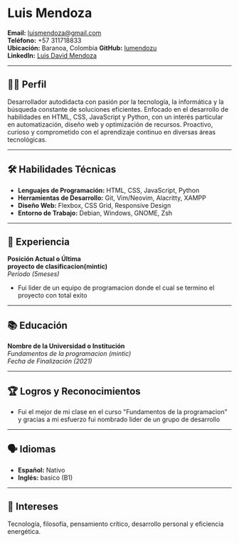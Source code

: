 # Luis Mendoza
**Email:** luismendoza@gmail.com  
**Teléfono:** +57 311718833  
**Ubicación:** Baranoa, Colombia
**GitHub:** [lumendozu](https://github.com/lumendozu)  
**LinkedIn:** [Luis David Mendoza](https://www.linkedin.com/in/LuisMendoza/)  

---

## 👨‍💻 Perfil
Desarrollador autodidacta con pasión por la tecnología, la informática y la búsqueda constante de soluciones eficientes. Enfocado en el desarrollo de habilidades en HTML, CSS, JavaScript y Python, con un interés particular en automatización, diseño web y optimización de recursos. Proactivo, curioso y comprometido con el aprendizaje continuo en diversas áreas tecnológicas.

---

## 🛠️ Habilidades Técnicas
- **Lenguajes de Programación:** HTML, CSS, JavaScript, Python
- **Herramientas de Desarrollo:** Git, Vim/Neovim, Alacritty, XAMPP
- **Diseño Web:** Flexbox, CSS Grid, Responsive Design
- **Entorno de Trabajo:** Debian, Windows, GNOME, Zsh

---

## 💼 Experiencia
**Posición Actual o Última**  
**proyecto de clasificacion(mintic)**  
_Período (5meses)_  
- Fui lider de un equipo de programacion donde el cual se termino el proyecto con total exito

---

## 📚 Educación
**Nombre de la Universidad o Institución**  
_Fundamentos de la programacion (mintic)_  
_Fecha de Finalización (2021)_  

---


## 🏆 Logros y Reconocimientos
- Fui el mejor de mi clase en el curso "Fundamentos de la programacion" y gracias a mi esfuerzo fui nombrado lider de un grupo de desarrollo

---

## 🗣️ Idiomas
- **Español:** Nativo
- **Inglés:** basico (B1)

---

## 🌱 Intereses
Tecnología, filosofía, pensamiento crítico, desarrollo personal y eficiencia energética.

